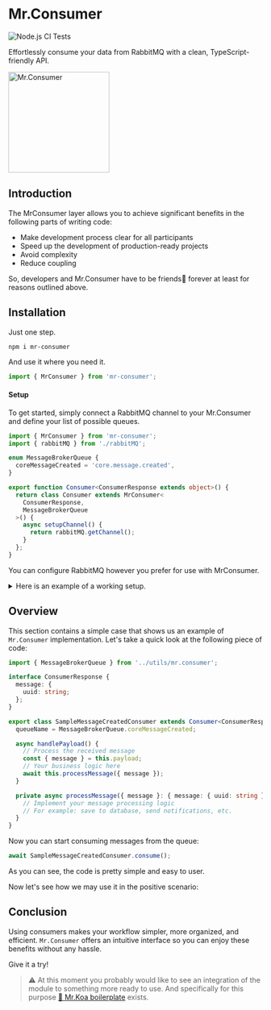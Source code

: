 # Mr.Consumer

![Node.js CI Tests](https://github.com/IlyaDonskikh/mr-consumer/actions/workflows/node.js.yml/badge.svg?branch=main)

Effortlessly consume your data from RabbitMQ with a clean, TypeScript-friendly API.

<img width="200" alt="Mr.Consumer" src="https://user-images.githubusercontent.com/3100222/118412068-9bcf2a80-b6a0-11eb-8977-98c66c165052.png">

## Introduction

The MrConsumer layer allows you to achieve significant benefits in the following parts of writing code:

- Make development process clear for all participants
- Speed up the development of production-ready projects
- Avoid complexity
- Reduce coupling

So, developers and Mr.Consumer have to be friends🤝 forever at least for reasons outlined above.

## Installation

Just one step.

```shell
npm i mr-consumer
```

And use it where you need it.

```typescript
import { MrConsumer } from 'mr-consumer';
```

#### Setup

To get started, simply connect a RabbitMQ channel to your Mr.Consumer and define your list of possible queues.

```typescript
import { MrConsumer } from 'mr-consumer';
import { rabbitMQ } from './rabbitMQ';

enum MessageBrokerQueue {
  coreMessageCreated = 'core.message.created',
}

export function Consumer<ConsumerResponse extends object>() {
  return class Consumer extends MrConsumer<
    ConsumerResponse,
    MessageBrokerQueue
  >() {
    async setupChannel() {
      return rabbitMQ.getChannel();
    }
  };
}
```

You can configure RabbitMQ however you prefer for use with MrConsumer.

<details>
<summary>Here is an example of a working setup.</summary>

```typescript
import amqp, { Channel, ChannelModel } from 'amqplib';

let connection: ChannelModel;
let channel: Channel;

async function getConnection(): Promise<amqp.ChannelModel> {
  if (!connection) {
    const rabbitUrl = process.env.RABBITMQ_URL ?? '';
    connection = await amqp.connect(rabbitUrl);
  }

  return connection;
}

async function getChannel(): Promise<Channel> {
  if (!channel) {
    const conn = await getConnection();
    channel = await conn.createChannel();
  }

  return channel;
}

const rabbitMQ = {
  getConnection,
  getChannel,
};

export { rabbitMQ };
```

</details>

## Overview

This section contains a simple case that shows us an example of `Mr.Consumer` implementation. Let's take a quick look at the following piece of code:

```typescript
import { MessageBrokerQueue } from '../utils/mr.consumer';

interface ConsumerResponse {
  message: {
    uuid: string;
  };
}

export class SampleMessageCreatedConsumer extends Consumer<ConsumerResponse>() {
  queueName = MessageBrokerQueue.coreMessageCreated;

  async handlePayload() {
    // Process the received message
    const { message } = this.payload;
    // Your business logic here
    await this.processMessage({ message });
  }

  private async processMessage({ message }: { message: { uuid: string } }) {
    // Implement your message processing logic
    // For example: save to database, send notifications, etc.
  }
}
```

Now you can start consuming messages from the queue:

```typescript
await SampleMessageCreatedConsumer.consume();
```

As you can see, the code is pretty simple and easy to user.

Now let's see how we may use it in the positive scenario:

## Conclusion

Using consumers makes your workflow simpler, more organized, and efficient. `Mr.Consumer` offers an intuitive interface so you can enjoy these benefits without any hassle.

Give it a try!

> ⚠️ At this moment you probably would like to see an integration of the module to something more ready to use. And specifically for this purpose [🐨 Mr.Koa boilerplate](https://github.com/IlyaDonskikh/mrkoa) exists.
